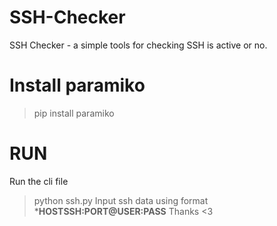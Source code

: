 # SSH-Checker
SSH Checker - a simple tools for checking SSH is active or no.

# Install paramiko
> pip install paramiko

# RUN 
Run the cli file 
> python ssh.py
Input ssh data using format ***HOSTSSH:PORT@USER:PASS**
Thanks <3
